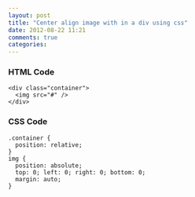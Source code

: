 ```yaml
---
layout: post
title: "Center align image with in a div using css"
date: 2012-08-22 11:21
comments: true
categories:
---
```


### HTML Code

    <div class="container">
      <img src="#" />
    </div>

### CSS Code

    .container {
      position: relative;
    }
    img {
      position: absolute;
      top: 0; left: 0; right: 0; bottom: 0;
      margin: auto;
    }
